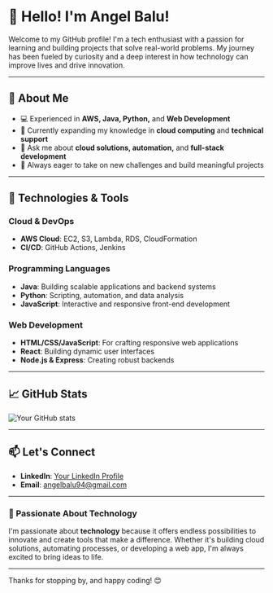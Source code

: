 # 👋 Hello! I'm Angel Balu!

Welcome to my GitHub profile! I'm a tech enthusiast with a passion for learning and building projects that solve real-world problems. My journey has been fueled by curiosity and a deep interest in how technology can improve lives and drive innovation.

---

## 🌟 About Me

- 💻 Experienced in **AWS, Java, Python,** and **Web Development**
- 🌱 Currently expanding my knowledge in **cloud computing** and **technical support**
- 💬 Ask me about **cloud solutions, automation,** and **full-stack development**
- 🎯 Always eager to take on new challenges and build meaningful projects

---

## 🔧 Technologies & Tools

### Cloud & DevOps
- **AWS Cloud**: EC2, S3, Lambda, RDS, CloudFormation
- **CI/CD**: GitHub Actions, Jenkins

### Programming Languages
- **Java**: Building scalable applications and backend systems
- **Python**: Scripting, automation, and data analysis
- **JavaScript**: Interactive and responsive front-end development

### Web Development
- **HTML/CSS/JavaScript**: For crafting responsive web applications
- **React**: Building dynamic user interfaces
- **Node.js & Express**: Creating robust backends

---

## 📈 GitHub Stats

![Your GitHub stats](https://github-readme-stats.vercel.app/api?username=yourusername&show_icons=true&theme=radical)

---

## 📫 Let's Connect

- **LinkedIn**: [Your LinkedIn Profile](https://www.linkedin.com/in/angelbalu94)
- **Email**: angelbalu94@gmail.com

---

### 🚀 Passionate About Technology

I'm passionate about **technology** because it offers endless possibilities to innovate and create tools that make a difference. Whether it's building cloud solutions, automating processes, or developing a web app, I'm always excited to bring ideas to life.

---

Thanks for stopping by, and happy coding! 😊
